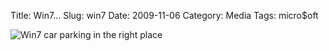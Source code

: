 Title: Win7...
Slug: win7
Date: 2009-11-06
Category: Media
Tags: micro$oft

![Win7 car parking in the right place]({static|/images/2009/win7_car.jpg})
